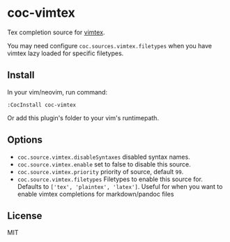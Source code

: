 # coc-vimtex

Tex completion source for [vimtex](https://github.com/lervag/vimtex).

You may need configure `coc.sources.vimtex.filetypes` when you have vimtex lazy
loaded for specific filetypes.

## Install

In your vim/neovim, run command:

```
:CocInstall coc-vimtex
```

Or add this plugin's folder to your vim's runtimepath.

## Options

- `coc.source.vimtex.disableSyntaxes` disabled syntax names.
- `coc.source.vimtex.enable` set to false to disable this source.
- `coc.source.vimtex.priority` priority of source, default `99`.
- `coc.source.vimtex.filetypes` Filetypes to enable this source for. Defaults to `['tex', 'plaintex', 'latex']`. Useful for when you want to enable vimtex completions for markdown/pandoc files

## License

MIT
